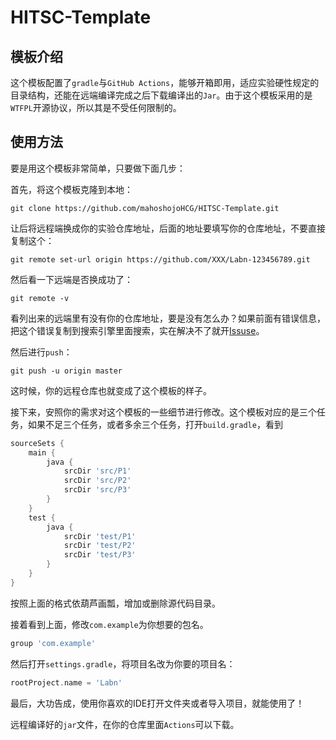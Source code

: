 # HITSC-Template

## 模板介绍

这个模板配置了`gradle`与`GitHub Actions`，能够开箱即用，适应实验硬性规定的目录结构，还能在远端编译完成之后下载编译出的`Jar`。由于这个模板采用的是`WTFPL`开源协议，所以其是不受任何限制的。

## 使用方法

要是用这个模板非常简单，只要做下面几步：

首先，将这个模板克隆到本地：

``` Shell
git clone https://github.com/mahoshojoHCG/HITSC-Template.git
```

让后将远程端换成你的实验仓库地址，后面的地址要填写你的仓库地址，不要直接复制这个：

``` shell
git remote set-url origin https://github.com/XXX/Labn-123456789.git
```

然后看一下远端是否换成功了：

``` shell
git remote -v
```

看列出来的远端里有没有你的仓库地址，要是没有怎么办？如果前面有错误信息，把这个错误复制到搜索引擎里面搜索，实在解决不了就开[Issuse](https://github.com/mahoshojoHCG/HITSC-Template/issues)。

然后进行`push`：

``` shell
git push -u origin master
```

这时候，你的远程仓库也就变成了这个模板的样子。

接下来，安照你的需求对这个模板的一些细节进行修改。这个模板对应的是三个任务，如果不足三个任务，或者多余三个任务，打开`build.gradle`，看到

``` groovy
sourceSets {
    main {
        java {
            srcDir 'src/P1'
            srcDir 'src/P2'
            srcDir 'src/P3'
        }
    }
    test {
        java {
            srcDir 'test/P1'
            srcDir 'test/P2'
            srcDir 'test/P3'
        }
    }
}
```

按照上面的格式依葫芦画瓢，增加或删除源代码目录。

接着看到上面，修改`com.example`为你想要的包名。

``` groovy
group 'com.example'
```

然后打开`settings.gradle`，将项目名改为你要的项目名：

``` groovy
rootProject.name = 'Labn'
```

最后，大功告成，使用你喜欢的IDE打开文件夹或者导入项目，就能使用了！

远程编译好的`jar`文件，在你的仓库里面`Actions`可以下载。
